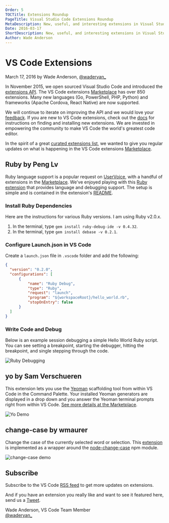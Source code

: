 ```yaml
---
Order: 5
TOCTitle: Extensions Roundup
PageTitle: Visual Studio Code Extensions Roundup
MetaDescription: New, useful, and interesting extensions in Visual Studio Code. 
Date: 2016-03-17
ShortDescription: New, useful, and interesting extensions in Visual Studio Code.
Author: Wade Anderson
---
```


# VS Code Extensions

March 17, 2016 by Wade Anderson, [@waderyan_](https://twitter.com/waderyan_)

In November 2015, we open sourced Visual Studio Code and introduced the [extensions API](http://code.visualstudio.com/docs/extensionAPI/vscode-api). The VS Code extensions [Marketplace](https://marketplace.visualstudio.com/VSCode) has over 850 extensions. Many new languages (Go, PowerShell, PHP, Python) and frameworks (Apache Cordova, React Native) are now supported.

We will continue to iterate on improving the API and we would love your [feedback](https://github.com/Microsoft/vscode/issues). If you are new to VS Code extensions, check out the [docs](http://code.visualstudio.com/docs/editor/extension-gallery) for instructions on finding and installing new extensions. We are invested in empowering the community to make VS Code the world's greatest code editor.

In the spirit of a great [curated extensions list](https://github.com/viatsko/awesome-vscode), we wanted to give you regular updates on what is happening in the VS Code extensions [Marketplace](https://marketplace.visualstudio.com/VSCode).

## Ruby by Peng Lv

Ruby language support is a popular request on [UserVoice](https://visualstudio.uservoice.com/forums/293070-visual-studio-code?query=ruby), with a handful of extensions
in the [Marketplace](https://marketplace.visualstudio.com/search?term=ruby&target=VSCode&sortBy=UpdatedDate). We've enjoyed playing with this [Ruby extension](https://marketplace.visualstudio.com/items?itemName=rebornix.Ruby) that provides language and debugging support. The setup is simple and is contained in the extension's [README](https://marketplace.visualstudio.com/items?itemName=rebornix.Ruby).

### Install Ruby Dependencies

Here are the instructions for various Ruby versions. I am using Ruby v2.0.x.

1. In the terminal, type `gem install ruby-debug-ide -v 0.4.32`.
2. In the terminal, type `gem install debase -v 0.2.1`.

### Configure Launch.json in VS Code

Create a `launch.json` file in `.vscode` folder and add the following:

```json
{
  "version": "0.2.0",
  "configurations": [
      {
          "name": "Ruby Debug",
          "type": "Ruby",
          "request": "launch",
          "program": "${workspaceRoot}/hello_world.rb",
          "stopOnEntry": false
      }
  ]
}
```

### Write Code and Debug

Below is an example session debugging a simple Hello World Ruby script. You can see setting a breakpoint, starting the debugger, hitting the breakpoint, and single stepping through the code.

![Ruby Debugging](2016_03_11_ruby_debugging.gif)

## yo by Sam Verschueren

This extension lets you use the [Yeoman](http://yeoman.io) scaffolding tool from within VS Code in the Command Palette. Your installed Yeoman generators are displayed in a drop down and you answer the Yeoman terminal prompts right from within VS Code. [See more details at the Marketplace](https://marketplace.visualstudio.com/items?itemName=samverschueren.yo).

![Yo Demo](2016_03_11_yo_demo.gif)

## change-case by wmaurer

Change the case of the currently selected word or selection. This [extension](https://marketplace.visualstudio.com/items?itemName=wmaurer.change-case) is implemented as a wrapper around the [node-change-case](https://github.com/blakeembrey/node-change-case) npm module.

![change-case demo](2016_03_11_change-case_demo.gif)

## Subscribe

Subscribe to the VS Code [RSS feed](feed.xml) to get more updates on extensions.

And if you have an extension you really like and want to see it featured here, send us a [Tweet](https://twitter.com/code).

Wade Anderson, VS Code Team Member <br>
[@waderyan_](https://twitter.com/waderyan_)
